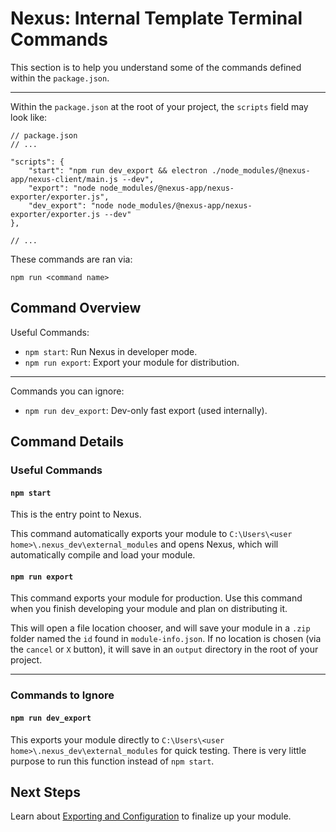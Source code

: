 # Nexus: Internal Template Terminal Commands

This section is to help you understand some of the commands defined within the `package.json`.

---
Within the `package.json` at the root of your project, the `scripts` field may look like:
```jsonc
// package.json
// ...

"scripts": {
    "start": "npm run dev_export && electron ./node_modules/@nexus-app/nexus-client/main.js --dev",
    "export": "node node_modules/@nexus-app/nexus-exporter/exporter.js",
    "dev_export": "node node_modules/@nexus-app/nexus-exporter/exporter.js --dev"
},

// ...
```
These commands are ran via:
```
npm run <command name>
```
## Command Overview
Useful Commands:
- `npm start`: Run Nexus in developer mode.
- `npm run export`: Export your module for distribution.
  
---
Commands you can ignore:  
- `npm run dev_export`: Dev-only fast export (used internally).


## Command Details
### Useful Commands
#### `npm start`
This is the entry point to Nexus.

This command automatically exports your module to `C:\Users\<user home>\.nexus_dev\external_modules` and opens Nexus, which will automatically compile and load your module.


#### `npm run export`
This command exports your module for production. Use this command when you finish developing your module and plan on distributing it.

This will open a file location chooser, and will save your module in a `.zip` folder named the `id` found in `module-info.json`. If no location is chosen (via the `cancel` or `X` button), it will save in an `output` directory in the root of your project.

---

### Commands to Ignore

#### `npm run dev_export`
This exports your module directly to `C:\Users\<user home>\.nexus_dev\external_modules` for quick testing. There is very little purpose to run this function instead of `npm start`.

## Next Steps
Learn about [Exporting and Configuration](../ConfigurationAndExport.md) to finalize up your module.